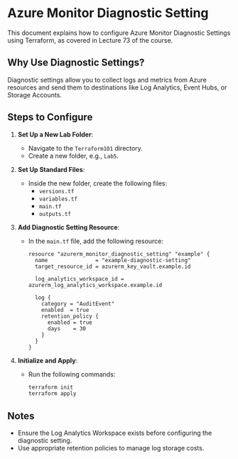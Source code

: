 # Azure Monitor Diagnostic Setting

This document explains how to configure Azure Monitor Diagnostic Settings using Terraform, as covered in Lecture 73 of the course.

## Why Use Diagnostic Settings?
Diagnostic settings allow you to collect logs and metrics from Azure resources and send them to destinations like Log Analytics, Event Hubs, or Storage Accounts.

## Steps to Configure

1. **Set Up a New Lab Folder**:
   - Navigate to the `Terraform101` directory.
   - Create a new folder, e.g., `Lab5`.

2. **Set Up Standard Files**:
   - Inside the new folder, create the following files:
     - `versions.tf`
     - `variables.tf`
     - `main.tf`
     - `outputs.tf`

3. **Add Diagnostic Setting Resource**:
   - In the `main.tf` file, add the following resource:
     ```hcl
     resource "azurerm_monitor_diagnostic_setting" "example" {
       name               = "example-diagnostic-setting"
       target_resource_id = azurerm_key_vault.example.id

       log_analytics_workspace_id = azurerm_log_analytics_workspace.example.id

       log {
         category = "AuditEvent"
         enabled  = true
         retention_policy {
           enabled = true
           days    = 30
         }
       }
     }
     ```

4. **Initialize and Apply**:
   - Run the following commands:
     ```bash
     terraform init
     terraform apply
     ```

## Notes
- Ensure the Log Analytics Workspace exists before configuring the diagnostic setting.
- Use appropriate retention policies to manage log storage costs.
